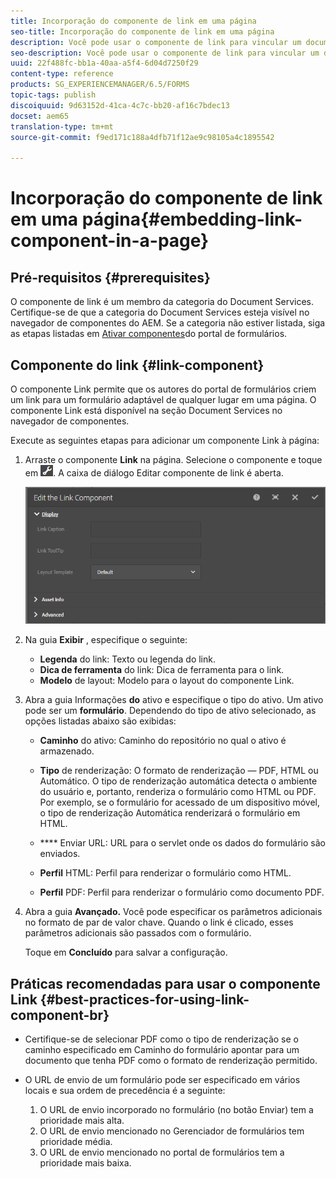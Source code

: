 ```yaml
---
title: Incorporação do componente de link em uma página
seo-title: Incorporação do componente de link em uma página
description: Você pode usar o componente de link para vincular um documento adaptável ou um formulário adaptável de qualquer página.
seo-description: Você pode usar o componente de link para vincular um documento adaptável ou um formulário adaptável de qualquer página.
uuid: 22f488fc-bb1a-40aa-a5f4-6d04d7250f29
content-type: reference
products: SG_EXPERIENCEMANAGER/6.5/FORMS
topic-tags: publish
discoiquuid: 9d63152d-41ca-4c7c-bb20-af16c7bdec13
docset: aem65
translation-type: tm+mt
source-git-commit: f9ed171c188a4dfb71f12ae9c98105a4c1895542

---
```



# Incorporação do componente de link em uma página{#embedding-link-component-in-a-page}

## Pré-requisitos {#prerequisites}

O componente de link é um membro da categoria do Document Services. Certifique-se de que a categoria do Document Services esteja visível no navegador de componentes do AEM. Se a categoria não estiver listada, siga as etapas listadas em [Ativar componentes](/help/forms/using/enabling-forms-portal-components.md)do portal de formulários.

## Componente do link {#link-component}

O componente Link permite que os autores do portal de formulários criem um link para um formulário adaptável de qualquer lugar em uma página. O componente Link está disponível na seção Document Services no navegador de componentes.

Execute as seguintes etapas para adicionar um componente Link à página:

1. Arraste o componente **Link** na página. Selecione o componente e toque em ![cmppr](assets/cmppr.png). A caixa de diálogo Editar componente de link é aberta.

   ![edit-link-component](assets/edit-link-component.png)

1. Na guia **Exibir** , especifique o seguinte:

   * **Legenda** do link: Texto ou legenda do link.
   * **Dica de ferramenta** do link: Dica de ferramenta para o link.
   * **Modelo** de layout: Modelo para o layout do componente Link.

1. Abra a guia Informações **do** ativo e especifique o tipo do ativo. Um ativo pode ser um **formulário**. Dependendo do tipo de ativo selecionado, as opções listadas abaixo são exibidas:

   * **Caminho** do ativo: Caminho do repositório no qual o ativo é armazenado.

   * **Tipo** de renderização: O formato de renderização — PDF, HTML ou Automático. O tipo de renderização automática detecta o ambiente do usuário e, portanto, renderiza o formulário como HTML ou PDF. Por exemplo, se o formulário for acessado de um dispositivo móvel, o tipo de renderização Automática renderizará o formulário em HTML.
   * **** Enviar URL:  URL para o servlet onde os dados do formulário são enviados.
   * **Perfil** HTML: Perfil para renderizar o formulário como HTML.
   * **Perfil** PDF: Perfil para renderizar o formulário como documento PDF.

1. Abra a guia **Avançado.** Você pode especificar os parâmetros adicionais no formato de par de valor chave. Quando o link é clicado, esses parâmetros adicionais são passados com o formulário.

   Toque em **Concluído** para salvar a configuração.

## Práticas recomendadas para usar o componente Link {#best-practices-for-using-link-component-br}

* Certifique-se de selecionar PDF como o tipo de renderização se o caminho especificado em Caminho do formulário apontar para um documento que tenha PDF como o formato de renderização permitido.
* O URL de envio de um formulário pode ser especificado em vários locais e sua ordem de precedência é a seguinte:

   1. O URL de envio incorporado no formulário (no botão Enviar) tem a prioridade mais alta.
   1. O URL de envio mencionado no Gerenciador de formulários tem prioridade média.
   1. O URL de envio mencionado no portal de formulários tem a prioridade mais baixa.
